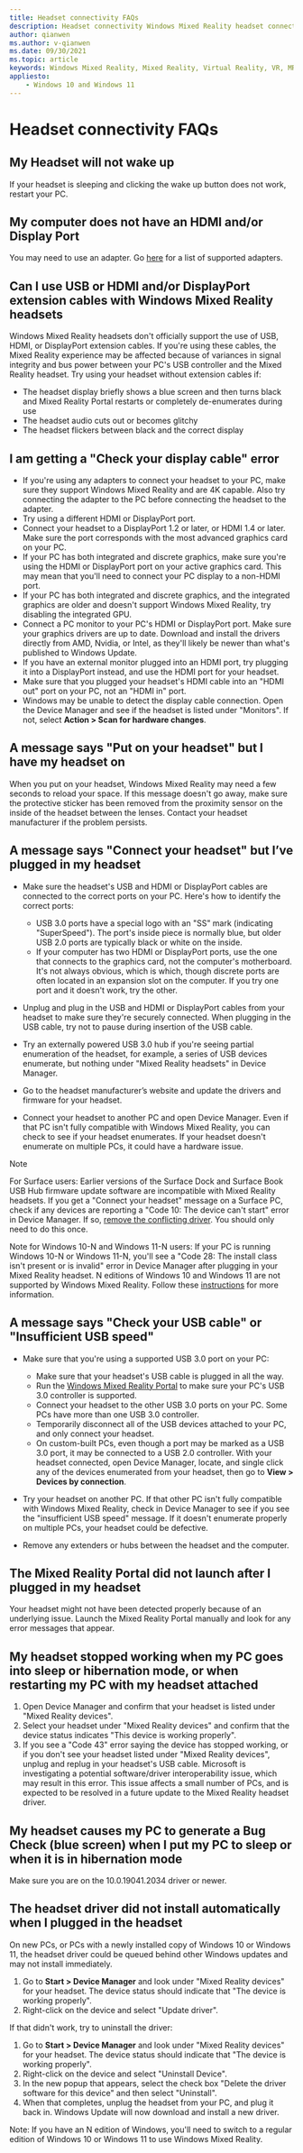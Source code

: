 ```yaml
---
title: Headset connectivity FAQs
description: Headset connectivity Windows Mixed Reality headset connectivity troubleshooting that goes beyond our standard consumer support documentation.
author: qianwen
ms.author: v-qianwen
ms.date: 09/30/2021
ms.topic: article
keywords: Windows Mixed Reality, Mixed Reality, Virtual Reality, VR, MR, Troubleshoot, Errors, Help, Support, Headset
appliesto:
    - Windows 10 and Windows 11
---
```


# Headset connectivity FAQs

## My Headset will not wake up

If your headset is sleeping and clicking the wake up button does not work, restart your PC.

## My computer does not have an HDMI and/or Display Port

You may need to use an adapter. Go [here](recommended-adapters-for-windows-mixed-reality-capable-pcs.md) for a list of supported adapters.

## Can I use USB or HDMI and/or DisplayPort extension cables with Windows Mixed Reality headsets

Windows Mixed Reality headsets don't officially support the use of USB, HDMI, or DisplayPort extension cables. If you're using these cables, the Mixed Reality experience may be affected because of variances in signal integrity and bus power between your PC's USB controller and the Mixed Reality headset. Try using your headset without extension cables if:

* The headset display briefly shows a blue screen and then turns black and Mixed Reality Portal restarts or completely de-enumerates during use
* The headset audio cuts out or becomes glitchy
* The headset flickers between black and the correct display

## I am getting a "Check your display cable" error

* If you're using any adapters to connect your headset to your PC, make sure they support Windows Mixed Reality and are 4K capable. Also try connecting the adapter to the PC before connecting the headset to the adapter.
* Try using a different HDMI or DisplayPort port.
* Connect your headset to a DisplayPort 1.2 or later, or HDMI 1.4 or later. Make sure the port corresponds with the most advanced graphics card on your PC.
* If your PC has both integrated and discrete graphics, make sure you're using the HDMI or DisplayPort port on your active graphics card. This may mean that you'll need to connect your PC display to a non-HDMI port.
* If your PC has both integrated and discrete graphics, and the integrated graphics are older and doesn't support Windows Mixed Reality, try disabling the integrated GPU.
* Connect a PC monitor to your PC's HDMI or DisplayPort port. Make sure your graphics drivers are up to date. Download and install the drivers directly from AMD, Nvidia, or Intel, as they'll likely be newer than what's published to Windows Update.
* If you have an external monitor plugged into an HDMI port, try plugging it into a DisplayPort instead, and use the HDMI port for your headset.
* Make sure that you plugged your headset's HDMI cable into an "HDMI out" port on your PC, not an "HDMI in" port.
* Windows may be unable to detect the display cable connection. Open the Device Manager and see if the headset is listed under "Monitors". If not, select **Action > Scan for hardware changes**.

## A message says "Put on your headset" but I have my headset on

When you put on your headset, Windows Mixed Reality may need a few seconds to reload your space. If this message doesn't go away, make sure the protective sticker has been removed from the proximity sensor on the inside of the headset between the lenses. Contact your headset manufacturer if the problem persists.

## A message says "Connect your headset" but I’ve plugged in my headset

- Make sure the headset's USB and HDMI or DisplayPort cables are connected to the correct ports on your PC. Here's how to identify the correct ports:

    - USB 3.0 ports have a special logo with an "SS" mark (indicating "SuperSpeed"). The port's inside piece is normally blue, but older USB 2.0 ports are typically black or white on the inside.
    - If your computer has two HDMI or DisplayPort ports, use the one that connects to the graphics card, not the computer's motherboard. It's not always obvious, which is which, though discrete ports are often located in an expansion slot on the computer. If you try one port and it doesn't work, try the other.

- Unplug and plug in the USB and HDMI or DisplayPort cables from your headset to make sure they're securely connected. When plugging in the USB cable, try not to pause during insertion of the USB cable.
- Try an externally powered USB 3.0 hub if you're seeing partial enumeration of the headset, for example, a series of USB devices enumerate, but nothing under "Mixed Reality headsets" in Device Manager.
- Go to the headset manufacturer’s website and update the drivers and firmware for your headset.
- Connect your headset to another PC and open Device Manager. Even if that PC isn't fully compatible with Windows Mixed Reality, you can check to see if your headset enumerates. If your headset doesn't enumerate on multiple PCs, it could have a hardware issue.

> [!NOTE]
> For Surface users: Earlier versions of the Surface Dock and Surface Book USB Hub firmware update software are incompatible with Mixed Reality headsets. If you get a "Connect your headset" message on a Surface PC, check if any devices are reporting a "Code 10: The device can't start" error in Device Manager. If so, [remove the conflicting driver](https://support.microsoft.com/en-us/help/4032123/kinect-sensor-is-not-recognized-on-a-surface-book). You should only need to do this once.

Note for Windows 10-N and Windows 11-N users: If your PC is running Windows 10-N or Windows 11-N, you'll see a "Code 28: The install class isn't present or is invalid" error in Device Manager after plugging in your Mixed Reality headset. N editions of Windows 10 and Windows 11 are not supported by Windows Mixed Reality. Follow these [instructions](headset-display.md#im-getting-a-the-install-class-is-not-present-or-is-invalid-error-in-device-manager) for more information.

## A message says "Check your USB cable" or "Insufficient USB speed"

* Make sure that you're using a supported USB 3.0 port on your PC:

    * Make sure that your headset's USB cable is plugged in all the way.
    * Run the [Windows Mixed Reality Portal](install-windows-mixed-reality.md#launch-mixed-reality-portal) to make sure your PC's USB 3.0 controller is supported.
    * Connect your headset to the other USB 3.0 ports on your PC. Some PCs have more than one USB 3.0 controller.
    * Temporarily disconnect all of the USB devices attached to your PC, and only connect your headset.
    * On custom-built PCs, even though a port may be marked as a USB 3.0 port, it may be connected to a USB 2.0 controller. With your headset connected, open Device Manager, locate, and single click any of the devices enumerated from your headset, then go to **View > Devices by connection**.
* Try your headset on another PC. If that other PC isn't fully compatible with Windows Mixed Reality, check in Device Manager to see if you see the "insufficient USB speed" message. If it doesn't enumerate properly on multiple PCs, your headset could be defective.
* Remove any extenders or hubs between the headset and the computer.

## The Mixed Reality Portal did not launch after I plugged in my headset

Your headset might not have been detected properly because of an underlying issue. Launch the Mixed Reality Portal manually and look for any error messages that appear.

## My headset stopped working when my PC goes into sleep or hibernation mode, or when restarting my PC with my headset attached

1. Open Device Manager and confirm that your headset is listed under "Mixed Reality devices".
2. Select your headset under "Mixed Reality devices" and confirm that the device status indicates "This device is working properly".
3. If you see a "Code 43" error saying the device has stopped working, or if you don't see your headset listed under "Mixed Reality devices", unplug and replug in your headset's USB cable. Microsoft is investigating a potential software/driver interoperability issue, which may result in this error. This issue affects a small number of PCs, and is expected to be resolved in a future update to the Mixed Reality headset driver.

## My headset causes my PC to generate a Bug Check (blue screen) when I put my PC to sleep or when it is in hibernation mode

Make sure you are on the 10.0.19041.2034 driver or newer.

## The headset driver did not install automatically when I plugged in the headset

On new PCs, or PCs with a newly installed copy of Windows 10 or Windows 11, the headset driver could be queued behind other Windows updates and may not install immediately.

1. Go to **Start > Device Manager** and look under "Mixed Reality devices" for your headset. The device status should indicate that "The device is working properly".
2. Right-click on the device and select "Update driver".

If that didn't work, try to uninstall the driver:

1. Go to **Start > Device Manager** and look under "Mixed Reality devices" for your headset. The device status should indicate that "The device is working properly".
2. Right-click on the device and select "Uninstall Device".
3. In the new popup that appears, select the check box "Delete the driver software for this device" and then select "Uninstall".
4. When that completes, unplug the headset from your PC, and plug it back in. Windows Update will now download and install a new driver.

Note:  If you have an N edition of Windows, you'll need to switch to a regular edition of Windows 10 or Windows 11 to use Windows Mixed Reality.
